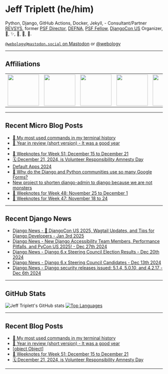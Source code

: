 # Jeff Triplett (he/him)

Python, Django, GitHub Actions, Docker, Jekyll,  - Consultant/Partner [REVSYS][], former [PSF Director][], [DEFNA][], [PSF Fellow][], [DjangoCon US][] Organizer, 🏀, ✨, 💪, 🏃, 🤖.

<a href="https://mastodon.social/@webology" rel="me">`@webology@mastodon.social` on Mastodon</a> or <a href="https://twitter.com/webology">@webology</a>

<hr>

## Affiliations

<table border="0">
<tr>
<td><a href="https://github.com/revsys/"><img src="https://avatars.githubusercontent.com/u/308096?s=200&v=4" width="100px"></a></td>
<td><a href="https://github.com/psf/"><img src="https://avatars.githubusercontent.com/u/50630501?s=200&v=4" width="100px"></a></td>
<td><a href="https://github.com/djangocon/"><img src="https://avatars.githubusercontent.com/u/2891658?s=400&&v=4" width="100px"></a></td>
<td><a href="https://github.com/defna/"><img src="https://avatars.githubusercontent.com/u/13454395?s=200&v=4" width="100px"></a></td>
<td><a href="https://github.com/djangopackages/"><img src="https://avatars.githubusercontent.com/u/27385825?s=200&v=4" width="100px"></a></td>
</tr>
</table>

<hr>

## Recent Micro Blog Posts

<!--START_SECTION:micro-posts-->
* [🐚 My most used commands in my terminal history](https:&#x2F;&#x2F;micro.webology.dev&#x2F;2025&#x2F;01&#x2F;02&#x2F;my-most-used-commands-in&#x2F;)
* [🎊 Year in review (short version) - It was a good year](https:&#x2F;&#x2F;micro.webology.dev&#x2F;2025&#x2F;01&#x2F;01&#x2F;year-in-review-short-version&#x2F;)
* [](https:&#x2F;&#x2F;micro.webology.dev&#x2F;2024&#x2F;12&#x2F;31&#x2F;github-stars-are-only-good&#x2F;)
* [🎄 Weeknotes for Week 51: December 15 to December 21](https:&#x2F;&#x2F;micro.webology.dev&#x2F;2024&#x2F;12&#x2F;22&#x2F;weeknotes-for-week-december-to&#x2F;)
* [🗓️ December 21, 2024, is Volunteer Responsibility Amnesty Day](https:&#x2F;&#x2F;micro.webology.dev&#x2F;2024&#x2F;12&#x2F;20&#x2F;december-is-volunteer-responsibility-amnesty&#x2F;)
* [Default Apps 2024](https:&#x2F;&#x2F;micro.webology.dev&#x2F;2024&#x2F;12&#x2F;19&#x2F;default-apps&#x2F;)
* [🤷 Why do the Django and Python communities use so many Google Forms? ](https:&#x2F;&#x2F;micro.webology.dev&#x2F;2024&#x2F;12&#x2F;17&#x2F;why-do-the-django-and&#x2F;)
* [New project to shorten django-admin to django because we are not monsters](https:&#x2F;&#x2F;micro.webology.dev&#x2F;2024&#x2F;12&#x2F;14&#x2F;new-project-to-shorten-djangoadmin&#x2F;)
* [📓 Weeknotes for Week 48: November 25 to December 1](https:&#x2F;&#x2F;micro.webology.dev&#x2F;2024&#x2F;12&#x2F;01&#x2F;weeknotes-for-week-november-to&#x2F;)
* [📓 Weeknotes for Week 47: November 18 to 24](https:&#x2F;&#x2F;micro.webology.dev&#x2F;2024&#x2F;11&#x2F;25&#x2F;weeknotes-for-week-november-to&#x2F;)
<!--END_SECTION:micro-posts-->

<hr>

## Recent Django News

<!--START_SECTION:news-->
* [Django News - 🎊 DjangoCon US 2025, Wagtail Updates, and Tips for Django Developers - Jan 3rd 2025](https:&#x2F;&#x2F;django-news.com&#x2F;issues&#x2F;266)
* [Django News - New Django Accessibility Team Members, Performance Pitfalls, and PyCon US 2025! - Dec 27th 2024](https:&#x2F;&#x2F;django-news.com&#x2F;issues&#x2F;265)
* [Django News - Django 6.x Steering Council Election Results - Dec 20th 2024](https:&#x2F;&#x2F;django-news.com&#x2F;issues&#x2F;264)
* [Django News - Django 6.x Steering Council Candidates - Dec 13th 2024](https:&#x2F;&#x2F;django-news.com&#x2F;issues&#x2F;263)
* [Django News - Django security releases issued: 5.1.4, 5.0.10, and 4.2.17 - Dec 6th 2024](https:&#x2F;&#x2F;django-news.com&#x2F;issues&#x2F;262)
<!--END_SECTION:news-->

<hr>

## GitHub Stats

![Jeff Triplett's GitHub stats](https://github-readme-stats.vercel.app/api?username=jefftriplett&show_icons=&private_count=true&theme=dracula)  [![Top Languages](https://github-readme-stats.vercel.app/api/top-langs/?username=jefftriplett&layout=compact&theme=dracula)]()

<hr>

## Recent Blog Posts

<!--START_SECTION:posts-->
* [🐚 My most used commands in my terminal history](https:&#x2F;&#x2F;jefftriplett.com&#x2F;2025&#x2F;my-most-used-commands-in-my-terminal-history&#x2F;)
* [🎊 Year in review (short version) - It was a good year](https:&#x2F;&#x2F;jefftriplett.com&#x2F;2025&#x2F;year-in-review-short-version-it-was-a-good-year&#x2F;)
* [[object Object]](https:&#x2F;&#x2F;jefftriplett.com&#x2F;2024&#x2F;)
* [🎄 Weeknotes for Week 51: December 15 to December 21](https:&#x2F;&#x2F;jefftriplett.com&#x2F;2024&#x2F;weeknotes-for-week-51-december-15-to-december-21&#x2F;)
* [🗓️ December 21, 2024, is Volunteer Responsibility Amnesty Day](https:&#x2F;&#x2F;jefftriplett.com&#x2F;2024&#x2F;december-21-2024-is-volunteer-responsibility-amnesty-day&#x2F;)
<!--END_SECTION:posts-->

<hr>

[DEFNA]: https://www.defna.org/
[DjangoCon US]: http://djangocon.us/
[PSF Director]: https://www.python.org/psf/members/#board-of-directors
[REVSYS]: https://www.revsys.com/
[PSF Fellow]: https://www.python.org/psf/fellows/
